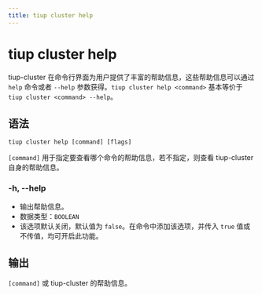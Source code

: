 ```yaml
---
title: tiup cluster help
---
```


# tiup cluster help

tiup-cluster 在命令行界面为用户提供了丰富的帮助信息，这些帮助信息可以通过 `help` 命令或者 `--help` 参数获得。`tiup cluster help <command>` 基本等价于 `tiup cluster <command> --help`。

## 语法

```shell
tiup cluster help [command] [flags]
```

`[command]` 用于指定要查看哪个命令的帮助信息，若不指定，则查看 tiup-cluster 自身的帮助信息。

### -h, --help

- 输出帮助信息。
- 数据类型：`BOOLEAN`
- 该选项默认关闭，默认值为 `false`。在命令中添加该选项，并传入 `true` 值或不传值，均可开启此功能。

## 输出

`[command]` 或 tiup-cluster 的帮助信息。
